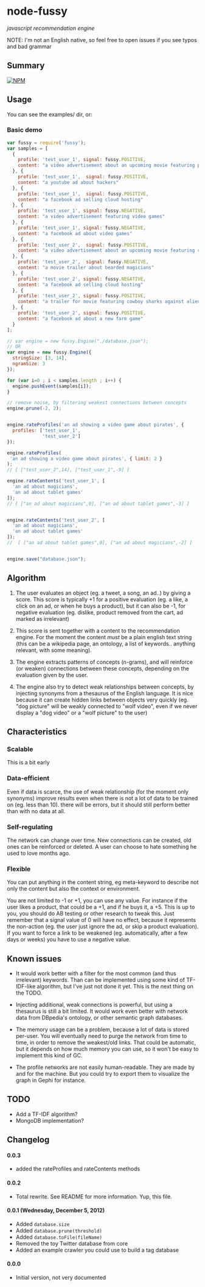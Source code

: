 node-fussy
==========

*javascript recommendation engine*

NOTE: I'm not an English native, so feel free to open issues if you see typos and bad grammar

## Summary

[![NPM](https://nodei.co/npm/fussy.png?downloads=true&stars=true)](https://nodei.co/npm/fussy/)

## Usage

You can see the examples/ dir, or:

### Basic demo

```javascript
var fussy = require('fussy');
var samples = [
  {
    profile: 'test_user_1', signal: fussy.POSITIVE,
    content: "a video advertisement about an upcoming movie featuring pirates"
  }, {
    profile: 'test_user_1',  signal: fussy.POSITIVE,
    content: "a youtube ad about hackers"
  }, {
    profile: 'test_user_1',  signal: fussy.POSITIVE,
    content: "a facebook ad selling cloud hosting"
  }, {
    profile: 'test_user_1', signal: fussy.NEGATIVE,
    content: "a video advertisement featuring video games"
  }, {
    profile: 'test_user_1', signal: fussy.NEGATIVE,
    content: "a facebook ad about video games"
  }, {
    profile: 'test_user_2',  signal: fussy.POSITIVE,
    content: "a video advertisement about an upcoming movie featuring cowboys"
  }, {
    profile: 'test_user_2',  signal: fussy.NEGATIVE,
    content: "a movie trailer about bearded magicians"
  }, {
    profile: 'test_user_2', signal: fussy.NEGATIVE,
    content: "a facebook ad selling cloud hosting"
  }, {
    profile: 'test_user_2', signal: fussy.POSITIVE,
    content: "a trailer for movie featuring cowboy sharks against aliens"
  }, {
    profile: 'test_user_2', signal: fussy.POSITIVE,
    content: "a facebook ad about a new farm game"
  }
];

// var engine = new fussy.Engine("./database.json");
// OR
var engine = new fussy.Engine({
  stringSize: [3, 14],
  ngramSize: 3
});

for (var i=0 ; i < samples.length ; i++) {
  engine.pushEvent(samples[i]);
}

// remove noise, by filtering weakest connections between concepts
engine.prune(-2, 2);


engine.rateProfiles('an ad showing a video game about pirates', { 
  profiles: ['test_user_1', 
             'test_user_2'] 
});

engine.rateProfiles(
 'an ad showing a video game about pirates', { limit: 2 }
);
// [ ["test_user_2",14], ["test_user_1",-9] ]

engine.rateContents('test_user_1', [
  'an ad about magicians',
  'an ad about tablet games'
]);
// [ ["an ad about magicians",0], ["an ad about tablet games",-3] ]


engine.rateContents('test_user_2', [
  'an ad about magicians',
  'an ad about tablet games'
]);
//  [ ["an ad about tablet games",0], ["an ad about magicians",-2] ]


engine.save("database.json");
```

## Algorithm

1. The user evaluates an object (eg. a tweet, a song, an ad..) by giving a score.
This score is typically +1 for a positive evaluation (eg. a like, a click on an ad, or when he buys a product),
but it can also be -1, for negative evaluation (eg. dislike, product removed from the cart, ad marked as irrelevant)

2. This score is sent together with a content to the recommendation engine. For the moment the content *must* be a plain english text string (this can be a wikipedia page, an ontology, a list of keywords.. anything relevant, with some meaning).

3. The engine extracts patterns of concepts (n-grams), and will reinforce (or weaken) connections between these concepts, depending on the evaluation given by the user.

4. The engine also try to detect weak relationships between concepts, by injecting synonyms from a thesaurus of the English language. It is nice because it can create hidden links between objects very quickly (eg. "dog picture" will be weakly connected to "wolf video", even if we never display a "dog video" or a "wolf picture" to the user)

## Characteristics

### Scalable

This is a bit early

### Data-efficient

Even if data is scarce, the use of weak relationship (for the moment only synonyms) improve results even when there is not a lot of data to be trained on (eg. less than 10). there will be errors, but it should still perform better than with no data at all.

### Self-regulating

The network can change over time. New connections can be created, old ones can be reinforced or deleted. A user can choose to hate something he used to love months ago.

### Flexible

You can put anything in the content string, eg meta-keyword to describe not only the content but also the context or environment. 

You are not limited to -1 or +1, you can use any value. For instance if the user likes a product, that could be a +1, and if he buys it, a +5. This is up to you, you should do AB testing or other research to tweak this.
Just remember that a signal value of 0 will have no effect, because it represents the non-action (eg. the user just ignore the ad, or skip a product evaluation). If you want to force a link to be weakened (eg. automatically, after a few days or weeks) you have to use a negative value.


## Known issues

 * It would work better with a filter for the most common (and thus irrelevant) keywords. Than can be implemented using some kind of TF-IDF-like algorithm, but I've just not done it yet. This is the next thing on the TODO.

 * Injecting additional, weak connections is powerful, but using a thesaurus is still a bit limited. It would work even better with network data from DBpedia's ontology, or other semantic graph databases.

 * The memory usage can be a problem, because a lot of data is stored per-user. You will eventually need to purge the network from time to time, in order to remove the weakest/old links. That could be automatic, but it depends on how much memory you can use, so it won't be easy to implement this kind of GC.

 * The profile networks are not easily human-readable. They are made by and for the machine. But you could try to export them to visualize the graph in Gephi for instance.


## TODO

 * Add a TF-IDF algorithm?
 * MongoDB implementation?

## Changelog

#### 0.0.3

 * added the rateProfiles and rateContents methods

#### 0.0.2

 * Total rewrite. See README for more information. Yup, this file.

#### 0.0.1 (Wednesday, December 5, 2012)

 * Added `database.size`
 * Added `database.prune(threshold)`
 * Added `database.toFile(fileName)`
 * Removed the toy Twitter database from core
 * Added an example crawler you could use to build a tag database

#### 0.0.0

 * Initial version, not very documented
